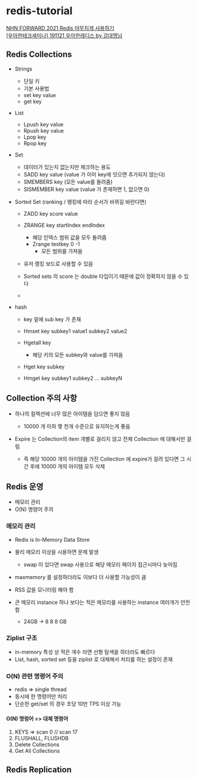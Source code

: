 # redis-tutorial

[NHN FORWARD 2021 Redis 야무지게 사용하기](https://youtu.be/92NizoBL4uA)  
[[우아한테크세미나] 191121 우아한레디스 by 강대명님](https://youtu.be/mPB2CZiAkKM)

## Redis Collections

- Strings

  - 단일 키 
  - 기본 사용법 
  - set key value
  - get key

- List

  - Lpush key value
  - Rpush key value
  - Lpop key
  - Rpop key

- Set

  - 데이터가 있는지 없는지만 체크하는 용도 
  - SADD key value (value 가 이미 key에 잇으면 추가되지 않는다)
  - SMEMBERS key (모든 value를 돌려줌)
  - SISMEMBER key value (value 가 존재하면 1, 없으면 0)

- Sorted Set (ranking / 랭킹에 따라 순서가 바뀌길 바란다면)

  - ZADD key score value
  - ZRANGE key startIndex endIndex
    - 해당 인덱스 범위 값을 모두 돌려줌
    - Zrange testkey 0 -1
      - 모든 범위를 가져옴

  - 유저 랭킹 보드로 사용할 수 있음
  - Sorted sets 의 score 는 double 타입이기 때문에 값이 정확하지 않을 수 있다 
  - 

  

- hash 

  - key 밑에 sub key 가 존재 
  - Hmset key subkey1 value1 subkey2 value2
  - Hgetall key 
    - 해당 키의 모든 subkey와 value를 가져옴 

  - Hget key subkey 
  - Hmget key subkey1 subkey2 ... subkeyN



## Collection 주의 사항

- 하나의 컬렉션에 너무 많은 아이템을 담으면 좋지 않음
  - 10000 개 이하 몇 천개 수준으로 유지하는게 좋음

- Expire 는 Collection의 item 개별로 걸리지 않고 전체 Collection 에 대해서만 걸림
  - 즉 해당 10000 개의 아이템을 가진 Collection 에 expire가 걸려 있다면 그 시간 후에 10000 개의 아이템 모두 삭제



## Redis 운영

- 메모리 관리 
- O(N) 명령어 주의

### 메모리 관리 

- Redis is In-Memory Data Store
- 물리 메모리 이상을 시용하면 문제 발생 
  - swap 이 있다면 swap 사용으로 해당 메모리 페이지 접근시마다 늦어짐
- maxmemory 를 설정하더라도 이보다 더 사용할 가능성이 큼
- RSS 값을 모니터링 해야 함 

- 큰 메모리 instance 하나 보다는 적은 메모리를 사용하는 instance 여러개가 안전함
  - 24GB -> 8 8 8 GB

### Ziplist 구조

- in-memory 특성 상 적은 개수 라면 선형 탐색을 하더라도 빠르다 
- List, hash, sorted set 등을 ziplist 로 대체해서 처리를 하는 설정이 존재 

### O(N) 관련 명령어 주의

- redis => single thread
- 동시에 한 명령어만 처리 
- 단순한 get/set 의 경우 초당 10만 TPS 이상 가능 

#### O(N) 명렁어  => 대체 명령어

1. KEYS => scan 0 // scan 17 
2. FLUSHALL, FLUSHDB
3. Delete Collections
4. Get All Collections 

## Redis Replication



